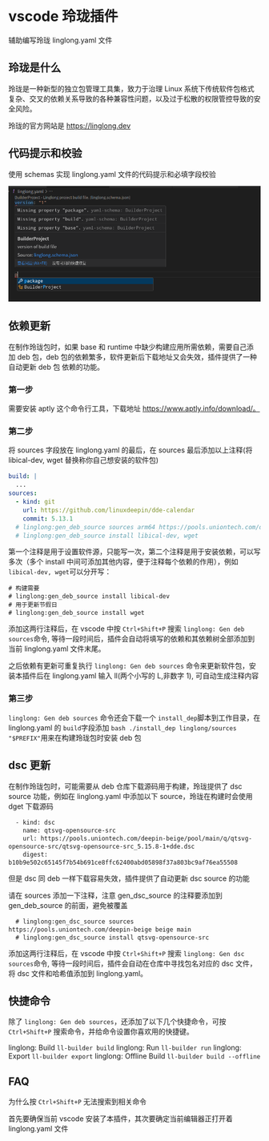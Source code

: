 # vscode 玲珑插件

辅助编写玲珑 linglong.yaml 文件

## 玲珑是什么

玲珑是一种新型的独立包管理工具集，致力于治理 Linux 系统下传统软件包格式复杂、交叉的依赖关系导致的各种兼容性问题，以及过于松散的权限管控导致的安全风险。

玲珑的官方网站是 https://linglong.dev

## 代码提示和校验

使用 schemas 实现 linglong.yaml 文件的代码提示和必填字段校验

![image](./image.png)

## 依赖更新

在制作玲珑包时，如果 base 和 runtime 中缺少构建应用所需依赖，需要自己添加 deb 包，deb 包的依赖繁多，软件更新后下载地址又会失效，插件提供了一种自动更新 deb 包 依赖的功能。

### 第一步

需要安装 aptly 这个命令行工具，下载地址 https://www.aptly.info/download/。

### 第二步

将 sources 字段放在 linglong.yaml 的最后，在 sources 最后添加以上注释(将 libical-dev, wget 替换称你自己想安装的软件包)

```yaml
build: |
  ...
sources:
  - kind: git
    url: https://github.com/linuxdeepin/dde-calendar
    commit: 5.13.1
  # linglong:gen_deb_source sources arm64 https://pools.uniontech.com/deepin-beige beige main community
  # linglong:gen_deb_source install libical-dev, wget
```

第一个注释是用于设置软件源，只能写一次，第二个注释是用于安装依赖，可以写多次（多个 install 中间可添加其他内容，便于注释每个依赖的作用），例如`libical-dev, wget`可以分开写：

```
# 构建需要
# linglong:gen_deb_source install libical-dev
# 用于更新节假日
# linglong:gen_deb_source install wget
```

添加这两行注释后，在 vscode 中按 `Ctrl+Shift+P` 搜索 `linglong: Gen deb sources`命令, 等待一段时间后，插件会自动将填写的依赖和其依赖树全部添加到当前 linglong.yaml 文件末尾。

之后依赖有更新可重复执行 `linglong: Gen deb sources` 命令来更新软件包，安装本插件后在 linglong.yaml 输入 ll(两个小写的 L,非数字 1), 可自动生成注释内容

### 第三步

`linglong: Gen deb sources` 命令还会下载一个 `install_dep`脚本到工作目录，在 linglong.yaml 的 `build`字段添加 `bash ./install_dep linglong/sources "$PREFIX"`用来在构建玲珑包时安装 deb 包

## dsc 更新

在制作玲珑包时，可能需要从 deb 仓库下载源码用于构建，玲珑提供了 dsc source 功能，例如在 linglong.yaml 中添加以下 source，玲珑在构建时会使用 dget 下载源码

```
  - kind: dsc
    name: qtsvg-opensource-src
    url: https://pools.uniontech.com/deepin-beige/pool/main/q/qtsvg-opensource-src/qtsvg-opensource-src_5.15.8-1+dde.dsc
    digest: b10b9e502c65145f7b54b691ce8ffc62400abd05898f37a803bc9af76ea55508
```

但是 dsc 同 deb 一样下载容易失效，插件提供了自动更新 dsc source 的功能

请在 sources 添加一下注释，注意 gen_dsc_source 的注释要添加到 gen_deb_source 的前面，避免被覆盖

```
  # linglong:gen_dsc_source sources https://pools.uniontech.com/deepin-beige beige main
  # linglong:gen_dsc_source install qtsvg-opensource-src
```

添加这两行注释后，在 vscode 中按 `Ctrl+Shift+P` 搜索 `linglong: Gen dsc sources`命令, 等待一段时间后，插件会自动在仓库中寻找包名对应的 dsc 文件，将 dsc 文件和哈希值添加到 linglong.yaml。

## 快捷命令

除了 `linglong: Gen deb sources`，还添加了以下几个快捷命令，可按 `Ctrl+Shift+P` 搜索命令，并给命令设置你喜欢用的快捷键。

linglong: Build
`ll-builder build`
linglong: Run
`ll-builder run`
linglong: Export
`ll-builder export`
linglong: Offline Build
`ll-builder build --offline`

## FAQ

为什么按 `Ctrl+Shift+P` 无法搜索到相关命令

首先要确保当前 vscode 安装了本插件，其次要确定当前编辑器正打开着 linglong.yaml 文件
